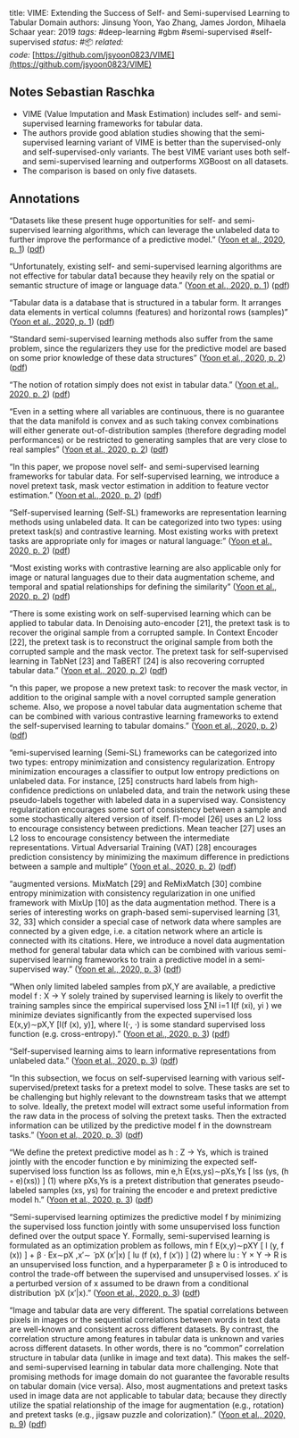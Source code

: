
title: VIME: Extending the Success of Self- and Semi-supervised Learning to Tabular Domain
authors: Jinsung Yoon, Yao Zhang, James Jordon, Mihaela Schaar
year: 2019
*tags:* #deep-learning #gbm  #semi-supervised #self-supervised
*status:* #📦 
*related:* 
*code:* [https://github.com/jsyoon0823/VIME](https://github.com/jsyoon0823/VIME)

## Notes Sebastian Raschka
-   VIME (Value Imputation and Mask Estimation) includes self- and semi-supervised learning frameworks for tabular data.
-   The authors provide good ablation studies showing that the semi-supervised learning variant of VIME is better than the supervised-only and self-supervised-only variants. The best VIME variant uses both self- and semi-supervised learning and outperforms XGBoost on all datasets.
-   The comparison is based on only five datasets.

## Annotations
“Datasets like these present huge opportunities for self- and semi-supervised learning algorithms, which can leverage the unlabeled data to further improve the performance of a predictive model.” ([Yoon et al., 2020, p. 1](zotero://select/library/items/XSYUS7JZ)) ([pdf](zotero://open-pdf/library/items/78GQQ36U?page=1&annotation=5AB6GP26))

“Unfortunately, existing self- and semi-supervised learning algorithms are not effective for tabular data1 because they heavily rely on the spatial or semantic structure of image or language data.” ([Yoon et al., 2020, p. 1](zotero://select/library/items/XSYUS7JZ)) ([pdf](zotero://open-pdf/library/items/78GQQ36U?page=1&annotation=IUVCZAIA))

“Tabular data is a database that is structured in a tabular form. It arranges data elements in vertical columns (features) and horizontal rows (samples)” ([Yoon et al., 2020, p. 1](zotero://select/library/items/XSYUS7JZ)) ([pdf](zotero://open-pdf/library/items/78GQQ36U?page=1&annotation=8MAKL2B9))

“Standard semi-supervised learning methods also suffer from the same problem, since the regularizers they use for the predictive model are based on some prior knowledge of these data structures” ([Yoon et al., 2020, p. 2](zotero://select/library/items/XSYUS7JZ)) ([pdf](zotero://open-pdf/library/items/78GQQ36U?page=2&annotation=ZLC8Z4AD))

“The notion of rotation simply does not exist in tabular data.” ([Yoon et al., 2020, p. 2](zotero://select/library/items/XSYUS7JZ)) ([pdf](zotero://open-pdf/library/items/78GQQ36U?page=2&annotation=KTJJNLDZ))

“Even in a setting where all variables are continuous, there is no guarantee that the data manifold is convex and as such taking convex combinations will either generate out-of-distribution samples (therefore degrading model performances) or be restricted to generating samples that are very close to real samples” ([Yoon et al., 2020, p. 2](zotero://select/library/items/XSYUS7JZ)) ([pdf](zotero://open-pdf/library/items/78GQQ36U?page=2&annotation=T2Q5TQ9X))

“In this paper, we propose novel self- and semi-supervised learning frameworks for tabular data. For self-supervised learning, we introduce a novel pretext task, mask vector estimation in addition to feature vector estimation.” ([Yoon et al., 2020, p. 2](zotero://select/library/items/XSYUS7JZ)) ([pdf](zotero://open-pdf/library/items/78GQQ36U?page=2&annotation=IVMX9FSR))

“Self-supervised learning (Self-SL) frameworks are representation learning methods using unlabeled data. It can be categorized into two types: using pretext task(s) and contrastive learning. Most existing works with pretext tasks are appropriate only for images or natural language:” ([Yoon et al., 2020, p. 2](zotero://select/library/items/XSYUS7JZ)) ([pdf](zotero://open-pdf/library/items/78GQQ36U?page=2&annotation=C2T7DTDK))

“Most existing works with contrastive learning are also applicable only for image or natural languages due to their data augmentation scheme, and temporal and spatial relationships for defining the similarity” ([Yoon et al., 2020, p. 2](zotero://select/library/items/XSYUS7JZ)) ([pdf](zotero://open-pdf/library/items/78GQQ36U?page=2&annotation=8Y8DW8M3))

“There is some existing work on self-supervised learning which can be applied to tabular data. In Denoising auto-encoder [21], the pretext task is to recover the original sample from a corrupted sample. In Context Encoder [22], the pretext task is to reconstruct the original sample from both the corrupted sample and the mask vector. The pretext task for self-supervised learning in TabNet [23] and TaBERT [24] is also recovering corrupted tabular data.” ([Yoon et al., 2020, p. 2](zotero://select/library/items/XSYUS7JZ)) ([pdf](zotero://open-pdf/library/items/78GQQ36U?page=2&annotation=RKAIPGEV))

“n this paper, we propose a new pretext task: to recover the mask vector, in addition to the original sample with a novel corrupted sample generation scheme. Also, we propose a novel tabular data augmentation scheme that can be combined with various contrastive learning frameworks to extend the self-supervised learning to tabular domains.” ([Yoon et al., 2020, p. 2](zotero://select/library/items/XSYUS7JZ)) ([pdf](zotero://open-pdf/library/items/78GQQ36U?page=2&annotation=VBU77GCJ))

“emi-supervised learning (Semi-SL) frameworks can be categorized into two types: entropy minimization and consistency regularization. Entropy minimization encourages a classifier to output low entropy predictions on unlabeled data. For instance, [25] constructs hard labels from high-confidence predictions on unlabeled data, and train the network using these pseudo-labels together with labeled data in a supervised way. Consistency regularization encourages some sort of consistency between a sample and some stochastically altered version of itself. Π-model [26] uses an L2 loss to encourage consistency between predictions. Mean teacher [27] uses an L2 loss to encourage consistency between the intermediate representations. Virtual Adversarial Training (VAT) [28] encourages prediction consistency by minimizing the maximum difference in predictions between a sample and multiple” ([Yoon et al., 2020, p. 2](zotero://select/library/items/XSYUS7JZ)) ([pdf](zotero://open-pdf/library/items/78GQQ36U?page=2&annotation=64BA76V4))

“augmented versions. MixMatch [29] and ReMixMatch [30] combine entropy minimization with consistency regularization in one unified framework with MixUp [10] as the data augmentation method. There is a series of interesting works on graph-based semi-supervised learning [31, 32, 33] which consider a special case of network data where samples are connected by a given edge, i.e. a citation network where an article is connected with its citations. Here, we introduce a novel data augmentation method for general tabular data which can be combined with various semi-supervised learning frameworks to train a predictive model in a semi-supervised way.” ([Yoon et al., 2020, p. 3](zotero://select/library/items/XSYUS7JZ)) ([pdf](zotero://open-pdf/library/items/78GQQ36U?page=3&annotation=ZV5UDFX9))

“When only limited labeled samples from pX,Y are available, a predictive model f : X → Y solely trained by supervised learning is likely to overfit the training samples since the empirical supervised loss ∑Nl i=1 l(f (xi), yi ) we minimize deviates significantly from the expected supervised loss E(x,y)∼pX,Y [l(f (x), y)], where l(·, ·) is some standard supervised loss function (e.g. cross-entropy).” ([Yoon et al., 2020, p. 3](zotero://select/library/items/XSYUS7JZ)) ([pdf](zotero://open-pdf/library/items/78GQQ36U?page=3&annotation=659VZW8U))

“Self-supervised learning aims to learn informative representations from unlabeled data.” ([Yoon et al., 2020, p. 3](zotero://select/library/items/XSYUS7JZ)) ([pdf](zotero://open-pdf/library/items/78GQQ36U?page=3&annotation=PF4EFRKT))

“In this subsection, we focus on self-supervised learning with various self-supervised/pretext tasks for a pretext model to solve. These tasks are set to be challenging but highly relevant to the downstream tasks that we attempt to solve. Ideally, the pretext model will extract some useful information from the raw data in the process of solving the pretext tasks. Then the extracted information can be utilized by the predictive model f in the downstream tasks.” ([Yoon et al., 2020, p. 3](zotero://select/library/items/XSYUS7JZ)) ([pdf](zotero://open-pdf/library/items/78GQQ36U?page=3&annotation=29PSENNY))

“We define the pretext predictive model as h : Z → Ys, which is trained jointly with the encoder function e by minimizing the expected self-supervised loss function lss as follows, min e,h E(xs,ys)∼pXs,Ys [ lss (ys, (h ◦ e)(xs)) ] (1) where pXs,Ys is a pretext distribution that generates pseudo-labeled samples (xs, ys) for training the encoder e and pretext predictive model h.” ([Yoon et al., 2020, p. 3](zotero://select/library/items/XSYUS7JZ)) ([pdf](zotero://open-pdf/library/items/78GQQ36U?page=3&annotation=CBFTWD54))

“Semi-supervised learning optimizes the predictive model f by minimizing the supervised loss function jointly with some unsupervised loss function defined over the output space Y. Formally, semi-supervised learning is formulated as an optimization problem as follows, min f E(x,y)∼pXY [ l (y, f (x)) ] + β · Ex∼pX ,x′∼ ̃ pX (x′|x) [ lu (f (x), f (x′)) ] (2) where lu : Y × Y → R is an unsupervised loss function, and a hyperparameter β ≥ 0 is introduced to control the trade-off between the supervised and unsupervised losses. x′ is a perturbed version of x assumed to be drawn from a conditional distribution ̃ pX (x′|x).” ([Yoon et al., 2020, p. 3](zotero://select/library/items/XSYUS7JZ)) ([pdf](zotero://open-pdf/library/items/78GQQ36U?page=3&annotation=6MR29JZ5))

“Image and tabular data are very different. The spatial correlations between pixels in images or the sequential correlations between words in text data are well-known and consistent across different datasets. By contrast, the correlation structure among features in tabular data is unknown and varies across different datasets. In other words, there is no “common” correlation structure in tabular data (unlike in image and text data). This makes the self- and semi-supervised learning in tabular data more challenging. Note that promising methods for image domain do not guarantee the favorable results on tabular domain (vice versa). Also, most augmentations and pretext tasks used in image data are not applicable to tabular data; because they directly utilize the spatial relationship of the image for augmentation (e.g., rotation) and pretext tasks (e.g., jigsaw puzzle and colorization).” ([Yoon et al., 2020, p. 9](zotero://select/library/items/XSYUS7JZ)) ([pdf](zotero://open-pdf/library/items/78GQQ36U?page=9&annotation=7PWW4SF4))